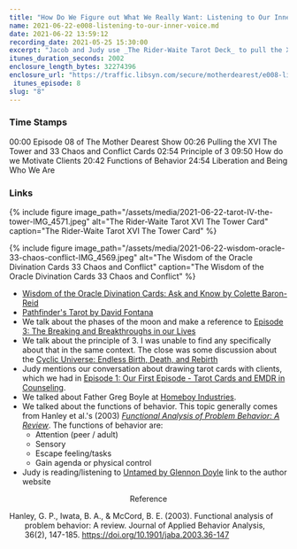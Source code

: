 ```yaml
---
title: "How Do We Figure out What We Really Want: Listening to Our Inner Voice"
name: 2021-06-22-e008-listening-to-our-inner-voice.md
date: 2021-06-22 13:59:12
recording_date: 2021-05-25 15:30:00
excerpt: "Jacob and Judy use _The Rider-Waite Tarot Deck_ to pull the XVI The Tower_ and the _Wisdom of the Oracle Divination Cards_ to pull the _33 Chaos and Conflict_ card. They talk about times of transition and the principle of three. They also talk about motivation and how to help clients connect with some of their desires."
itunes_duration_seconds: 2002
enclosure_length_bytes: 32274396
enclosure_url: "https://traffic.libsyn.com/secure/motherdearest/e008-listening-to-our-inner-voice.mp3"
 itunes_episode: 8
slug: "8"
---
```


### Time Stamps

00:00 Episode 08 of The Mother Dearest Show
00:26 Pulling the XVI The Tower and 33 Chaos and Conflict Cards
02:54 Principle of 3
09:50 How do we Motivate Clients
20:42 Functions of Behavior
24:54 Liberation and Being Who We Are

### Links


{% include figure image_path="/assets/media/2021-06-22-tarot-IV-the-tower-IMG_4571.jpeg" alt="The Rider-Waite Tarot XVI The Tower Card" caption="The Rider-Waite Tarot XVI The Tower Card" %}

{% include figure image_path="/assets/media/2021-06-22-wisdom-oracle-33-chaos-conflict-IMG_4569.jpeg" alt="The Wisdom of the Oracle Divination Cards 33 Chaos and Conflict" caption="The Wisdom of the Oracle Divination Cards 33 Chaos and Conflict" %}


- [Wisdom of the Oracle Divination Cards: Ask and Know by Colette Baron-Reid](https://www.amazon.com/gp/product/1401946429/)
- [Pathfinder's Tarot by David Fontana](https://www.amazon.com/Pathfinders-Tarot-David-Fontana/dp/1780280424)
- We talk about the phases of the moon and make a reference to [Episode 3: The Breaking and Breakthroughs in our Lives](https://motherdearest.show/3) 
- We talk about the principle of 3. I was unable to find any specifically about that in the same context. The close was some discussion about the [Cyclic Universe: Endless Birth, Death, and Rebirth](https://www.samwoolfe.com/2013/04/the-idea-of-cyclic-universe-endless.html)
- Judy mentions our conversation about drawing tarot cards with clients, which we had in [Episode 1: Our First Episode - Tarot Cards and EMDR in Counseling](https://motherdearest.show/3).
- We talked about Father Greg Boyle at [Homeboy Industries](https://homeboyindustries.org).
- We talked about the functions of behavior. This topic generally comes from Hanley et al.'s (2003) _[Functional Analysis of Problem Behavior: A Review](https://www.ncbi.nlm.nih.gov/pmc/articles/PMC1284431/pdf/12858983.pdf)_. The functions of behavior are:
	* Attention (peer / adult)
	* Sensory
	* Escape feeling/tasks
	* Gain agenda or physical control
- Judy is reading/listening to  [Untamed by Glennon Doyle](https://untamedbook.com) link to the author website

<div style="text-align: center" markdown="1">
Reference
</div>
<div style="margin: 0 0 0 2em; text-indent: -2em;" markdown="1">

Hanley, G. P., Iwata, B. A., & McCord, B. E. (2003). Functional analysis of problem behavior: A review. Journal of Applied Behavior Analysis, 36(2), 147-185. <https://doi.org/10.1901/jaba.2003.36-147>
</div>